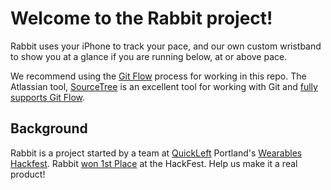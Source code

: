 # Welcome to the Rabbit project!
Rabbit uses your iPhone to track your pace, and our own custom wristband to show you at a glance if you are running below, at or above pace.

We recommend using the [Git Flow](http://nvie.com/posts/a-successful-git-branching-model/) process for working in this repo. The Atlassian tool, [SourceTree](http://www.sourcetreeapp.com/) is an excellent tool for working with Git and [fully supports Git Flow](https://www.atlassian.com/git/tutorials/comparing-workflows/gitflow-workflow).

## Background
Rabbit is a project started by a team at [QuickLeft](https://quickleft.com/) Portland's [Wearables Hackfest](http://www.eventbrite.com/e/pdx-startup-week-where-are-your-wearables-hackfest-tickets-15211086770). Rabbit [won 1st Place](http://www.katu.com/news/business/stumptown-startups/Portland-Startup-Week-in-full-swing-290879411.html?tab=video&c=y) at the HackFest.  Help us make it a real product!

